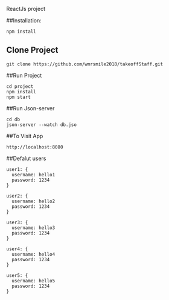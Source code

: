 ReactJs project

##Installation:

```
npm install
```

## Clone Project

```
git clone https://github.com/wmrsmile2018/takeoffStaff.git
```

##Run Project

```
cd project
npm install
npm start
```

##Run Json-server

```
cd db
json-server --watch db.jso
```

##To Visit App

```
http://localhost:8080
```

##Defalut users
```
user1: {
  username: hello1
  password: 1234
}

user2: {
  username: hello2
  password: 1234
}

user3: {
  username: hello3
  password: 1234
}

user4: {
  username: hello4
  password: 1234
}

user5: {
  username: hello5
  password: 1234
}
```
